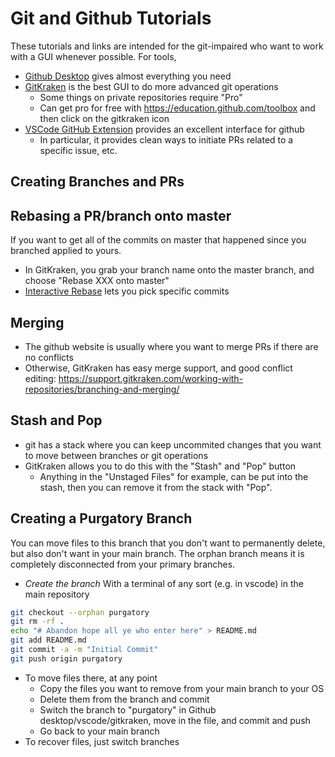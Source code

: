 # Git and Github Tutorials
These tutorials and links are intended for the git-impaired who want to work with a GUI whenever possible.
For tools,
- [Github Desktop](https://desktop.github.com/) gives almost everything you need
- [GitKraken](https://www.gitkraken.com/git-client) is the best GUI to do more advanced git operations
  - Some things on private repositories require "Pro"
  - Can get pro for free with https://education.github.com/toolbox and then click on the gitkraken icon
- [VSCode GitHub Extension](https://github.com/ubcecon/tutorials/blob/master/vscode.md#general-packages-and-setup) provides an excellent interface for github
  - In particular, it provides clean ways to initiate PRs related to a specific issue, etc.

## Creating Branches and PRs

## Rebasing a PR/branch onto master
If you want to get all of the commits on master that happened since you branched applied to yours.
  - In GitKraken, you grab your branch name onto the master branch, and choose "Rebase XXX onto master"
  - [Interactive Rebase](https://support.gitkraken.com/working-with-repositories/interactive-rebase/) lets you pick specific commits

## Merging
  - The github website is usually where you want to merge PRs if there are no conflicts
  - Otherwise, GitKraken has easy merge support, and good conflict editing: https://support.gitkraken.com/working-with-repositories/branching-and-merging/

## Stash and Pop
- git has a stack where you can keep uncommited changes that you want to move between branches or git operations
- GitKraken allows you to do this with the "Stash" and "Pop" button
  - Anything in the "Unstaged Files" for example, can be put into the stash, then you can remove it from the stack with "Pop".
  
## Creating a Purgatory Branch
You can move files to this branch that you don't want to permanently delete, but also don't want in your main branch.  The orphan branch means it is completely disconnected from your primary branches.
- *Create the branch* With a terminal of any sort (e.g. in vscode) in the main repository
```bash
git checkout --orphan purgatory
git rm -rf . 
echo "# Abandon hope all ye who enter here" > README.md
git add README.md
git commit -a -m "Initial Commit"
git push origin purgatory 
```
- To move files there, at any point
  - Copy the files you want to remove from your main branch to your OS
  - Delete them from the branch and commit
  - Switch the branch to "purgatory" in Github desktop/vscode/gitkraken, move in the file, and commit and push
  - Go back to your main branch
- To recover files, just switch branches
